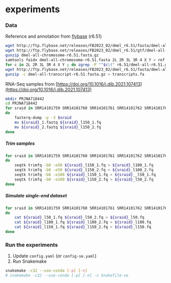 # experiments

### Data
Reference and annotation from [flybase](https://flybase.org/) (r6.51)
``` sh
wget http://ftp.flybase.net/releases/FB2023_02/dmel_r6.51/fasta/dmel-all-chromosome-r6.51.fasta.gz
wget http://ftp.flybase.net/releases/FB2023_02/dmel_r6.51/gtf/dmel-all-r6.51.gtf.gz
gunzip dmel-all-chromosome-r6.51.fasta.gz
samtools faidx dmel-all-chromosome-r6.51.fasta 2L 2R 3L 3R 4 X Y > ref.chroms.fa
for c in 2L 2R 3L 3R 4 X Y ; do zgrep -P "^$c\t" r6.51/dmel-all-r6.51.gtf.gz ; done > genes.chroms.gtf
wget http://ftp.flybase.net/releases/FB2023_02/dmel_r6.51/fasta/dmel-all-transcript-r6.51.fasta.gz
gunzip -c dmel-all-transcript-r6.51.fasta.gz > transcripts.fa
```

RNA-Seq samples from [https://doi.org/10.1016/j.dib.2021.107413](https://doi.org/10.1016/j.dib.2021.107413)
``` sh
mkdir PRJNA718442
cd PRJNA718442
for sraid in SRR14101759 SRR14101760 SRR14101761 SRR14101762 SRR14101763 SRR14101764
do
    fasterq-dump -p -3 $sraid
    mv ${sraid}_1.fastq ${sraid}_l150_1.fq
    mv ${sraid}_2.fastq ${sraid}_l150_2.fq
done
```

##### Trim samples
```sh
for sraid in SRR14101759 SRR14101760 SRR14101761 SRR14101762 SRR14101763 SRR14101764
do
    seqtk trimfq -b0 -e50 ${sraid}_l150_1.fq > ${sraid}_l100_1.fq
    seqtk trimfq -b0 -e50 ${sraid}_l150_2.fq > ${sraid}_l100_2.fq
    seqtk trimfq -b0 -e100 ${sraid}_l150_1.fq > ${sraid}__l50_1.fq
    seqtk trimfq -b0 -e100 ${sraid}_l150_2.fq > ${sraid}_l50_2.fq
done 
```

##### Simulate single-end dataset
``` sh
for sraid in SRR14101759 SRR14101760 SRR14101761 SRR14101762 SRR14101763 SRR14101764
do
    cat ${sraid}_l50_1.fq ${sraid}_l50_2.fq > ${sraid}_l50.fq
    cat ${sraid}_l100_1.fq ${sraid}_l100_2.fq > ${sraid}_l100.fq
    cat ${sraid}_l150_1.fq ${sraid}_l150_2.fq > ${sraid}_l150.fq
done
```

### Run the experiments
1. Update `config.yaml` (or `config-se.yaml`)
2. Run Snakemake
``` sh
snakemake -c32 --use-conda [-p] [-n]
# snakemake -c32 --use-conda [-p] [-n] -s Snakefile-se
```
